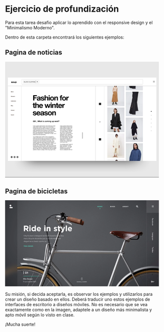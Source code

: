 # Ejercicio de profundización

Para esta tarea desafio aplicar lo aprendido con el responsive design y el "Minimalismo Moderno".

Dentro de esta carpeta encontrará los siguientes ejemplos:

## Pagina de noticias

![Paginanoticias](Pagina_noticias.png)

## Pagina de bicicletas

![Pagina de bicicletas.png](Pagina_bicicletas.png)

Su misión, si decida aceptarla, es observar los ejemplos y utilizarlos para crear un diseño basado en ellos. Deberá traducir uno estos ejemplos de interfaces de escritorio a diseños móviles. No es necesario que se vea exactamente como en la imagen, adaptele a un diseño más minimalista y apto móvil según lo visto en clase.

¡Mucha suerte!
